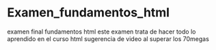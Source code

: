 # Examen_fundamentos_html
examen final fundamentos html
este examen trata de hacer todo lo aprendido en el curso html
sugerencia de video  al superar los 70megas 
